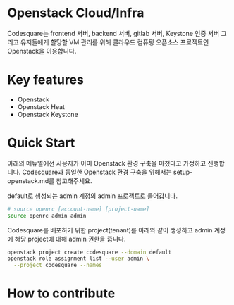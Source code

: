 # Openstack Cloud/Infra

Codesquare는 frontend 서버, backend 서버, gitlab 서버, Keystone 인증 서버 그리고 유저들에게 할당할 VM 관리를 위해 클라우드 컴퓨팅 오픈소스 프로젝트인 Openstack을 이용합니다. 

# Key features

- Openstack
- Openstack Heat
- Openstack Keystone

# Quick Start

아래의 메뉴얼에선 사용자가 이미 Openstack 환경 구축을 마쳤다고 가정하고 진행합니다. Codesquare과 동일한 Openstack 환경 구축을 위해서는 setup-openstack.md를 참고해주세요.

default로 생성되는 admin 계정의 admin 프로젝트로 들어갑니다.

```bash
# source openrc [account-name] [project-name]
source openrc admin admin
```

Codesquare를 배포하기 위한 project(tenant)를 아래와 같이 생성하고 admin 계정에 해당 project에 대해 admin 권한을 줍니다.

```bash
openstack project create codesquare --domain default
openstack role assignment list --user admin \
  --project codesquare --names
```

# How to contribute
